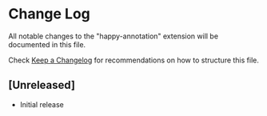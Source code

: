 # Change Log

All notable changes to the "happy-annotation" extension will be documented in this file.

Check [Keep a Changelog](http://keepachangelog.com/) for recommendations on how to structure this file.

## [Unreleased]

- Initial release